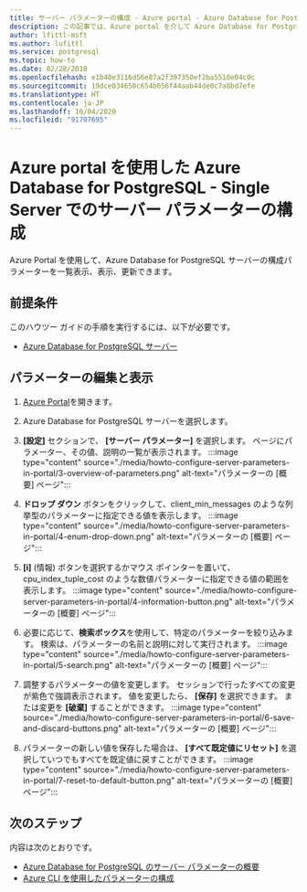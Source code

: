 ```yaml
---
title: サーバー パラメーターの構成 - Azure portal - Azure Database for PostgreSQL - Single Server
description: この記事では、Azure portal を介して Azure Database for PostgreSQL の Postgres パラメーターを構成する方法について説明します。
author: lfittl-msft
ms.author: lufittl
ms.service: postgresql
ms.topic: how-to
ms.date: 02/28/2018
ms.openlocfilehash: e1b40e3116d56e87a2f397350ef2ba5510e04c0c
ms.sourcegitcommit: 19dce034650c654b656f44aab44de0c7a8bd7efe
ms.translationtype: HT
ms.contentlocale: ja-JP
ms.lasthandoff: 10/04/2020
ms.locfileid: "91707695"
---
```

# <a name="configure-server-parameters-in-azure-database-for-postgresql---single-server-via-the-azure-portal"></a>Azure portal を使用した Azure Database for PostgreSQL - Single Server でのサーバー パラメーターの構成 
Azure Portal を使用して、Azure Database for PostgreSQL サーバーの構成パラメーターを一覧表示、表示、更新できます。

## <a name="prerequisites"></a>前提条件
このハウツー ガイドの手順を実行するには、以下が必要です。
- [Azure Database for PostgreSQL サーバー](quickstart-create-server-database-portal.md)

## <a name="viewing-and-editing-parameters"></a>パラメーターの編集と表示
1. [Azure Portal](https://portal.azure.com)を開きます。

2. Azure Database for PostgreSQL サーバーを選択します。

3. **[設定]** セクションで、 **[サーバー パラメーター]** を選択します。 ページにパラメーター、その値、説明の一覧が表示されます。
:::image type="content" source="./media/howto-configure-server-parameters-in-portal/3-overview-of-parameters.png" alt-text="パラメーターの [概要] ページ":::

4. **ドロップ ダウン** ボタンをクリックして、client_min_messages のような列挙型のパラメーターに指定できる値を表示します。
:::image type="content" source="./media/howto-configure-server-parameters-in-portal/4-enum-drop-down.png" alt-text="パラメーターの [概要] ページ":::

5. **[i]** (情報) ボタンを選択するかマウス ポインターを置いて、cpu_index_tuple_cost のような数値パラメーターに指定できる値の範囲を表示します。
:::image type="content" source="./media/howto-configure-server-parameters-in-portal/4-information-button.png" alt-text="パラメーターの [概要] ページ":::

6. 必要に応じて、**検索ボックス**を使用して、特定のパラメーターを絞り込みます。 検索は、パラメーターの名前と説明に対して実行されます。
:::image type="content" source="./media/howto-configure-server-parameters-in-portal/5-search.png" alt-text="パラメーターの [概要] ページ":::

7. 調整するパラメーターの値を変更します。 セッションで行ったすべての変更が紫色で強調表示されます。 値を変更したら、 **[保存]** を選択できます。 または変更を **[破棄]** することができます。
:::image type="content" source="./media/howto-configure-server-parameters-in-portal/6-save-and-discard-buttons.png" alt-text="パラメーターの [概要] ページ":::

8. パラメーターの新しい値を保存した場合は、 **[すべて既定値にリセット]** を選択していつでもすべてを既定値に戻すことができます。
:::image type="content" source="./media/howto-configure-server-parameters-in-portal/7-reset-to-default-button.png" alt-text="パラメーターの [概要] ページ":::

## <a name="next-steps"></a>次のステップ
内容は次のとおりです。
- [Azure Database for PostgreSQL のサーバー パラメーターの概要](concepts-servers.md)
- [Azure CLI を使用したパラメーターの構成](howto-configure-server-parameters-using-cli.md)
